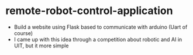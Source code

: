 # remote-robot-control-application
- Build a website using Flask based to communicate with arduino (Uart of course)
- I came up with this idea through a competition about robotic and AI in UIT, but it more simple
